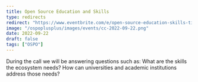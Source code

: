 ```yaml
---
title: Open Source Education and Skills
type: redirects
redirect: "https://www.eventbrite.com/e/open-source-education-skills-tickets-412746093677"
image: "/ospoplusplus/images/events/cc-2022-09-22.png"
date: 2022-09-22
draft: false
tags: ["OSPO"]
---
```

During the call we will be answering questions such as: What are the skills the ecosystem needs? How can universities and academic institutions address those needs?